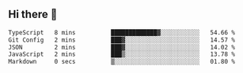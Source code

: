 ## Hi there 👋

 <!--START_SECTION:waka-->

```txt
TypeScript   8 mins          █████████████▓░░░░░░░░░░░   54.66 %
Git Config   2 mins          ███▓░░░░░░░░░░░░░░░░░░░░░   14.57 %
JSON         2 mins          ███▓░░░░░░░░░░░░░░░░░░░░░   14.02 %
JavaScript   2 mins          ███▒░░░░░░░░░░░░░░░░░░░░░   13.78 %
Markdown     0 secs          ▒░░░░░░░░░░░░░░░░░░░░░░░░   01.80 %
```

<!--END_SECTION:waka-->

<!--
**ValentinRapp/ValentinRapp** is a ✨ _special_ ✨ repository because its `README.md` (this file) appears on your GitHub profile.

Here are some ideas to get you started:

- 🔭 I’m currently working on ...
- 🌱 I’m currently learning ...
- 👯 I’m looking to collaborate on ...
- 🤔 I’m looking for help with ...
- 💬 Ask me about ...
- 📫 How to reach me: ...
- 😄 Pronouns: ...
- ⚡ Fun fact: ...
-->
